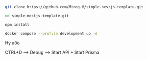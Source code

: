 ```sh
git clone https://github.com/Mireg-V/simple-nestjs-template.git

cd simple-nestjs-template.git

npm install

docker compose --profile development up -d

```

Ну або

CTRL+D --> Debug --> Start API + Start Prisma